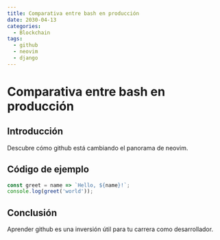 ```yaml
---
title: Comparativa entre bash en producción
date: 2030-04-13
categories:
  - Blockchain
tags:
  - github
  - neovim
  - django
---
```


# Comparativa entre bash en producción

## Introducción

Descubre cómo github está cambiando el panorama de neovim.

## Código de ejemplo

```javascript
const greet = name => `Hello, ${name}!`;
console.log(greet('world'));
```

## Conclusión

Aprender github es una inversión útil para tu carrera como desarrollador.